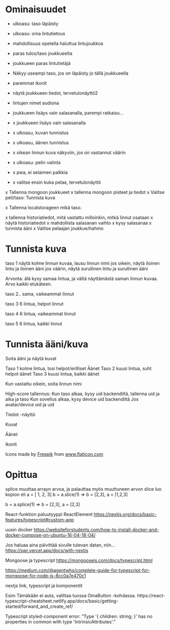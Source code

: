 # Ominaisuudet

- ulkoasu: taso läpäisty
- ulkoasu: oma lintutietous
- mahdollisuus opetella haluttua lintujoukkoa
- paras tulos/taso joukkueelta
- joukkueen paras lintutietäjä
- Näkyy useampi taso, jos on läpäisty jo tällä joukkueella
- paremmat ikonit
- näytä joukkueen tiedot, tervetulonäyttö2
- lintujen nimet audiona
- joukkueen lisäys vain salasanalla, parempi ratkaisu...

- x joukkueen lisäys vain salasanalla
- x ulkoasu, kuvan tunnistus
- x ulkoasu, äänen tunnistus
- x oikean linnun kuva näkyviin, jos on vastannut väärin
- x ulkoasu: pelin valinta
- x pwa, ei selaimen palkkia
- x valitse ensin kuka pelaa, tervetulonäyttö

x Tallenna mongoon joukkueet
x tallenna mongoon pisteet ja tiedot
x Valitse peli/taso: Tunnista kuva

x Tallenna localstorageen mikä taso.

x tallenna historiatiedot, mitä vastattu milloinkin,
mitkä linnut osataan
x näytä historiatiedot
x mahdollista salasanan vaihto
x kysy salasanaa
x tunnista ääni
x Valitse pelaajan joukkue/hahmo

# Tunnista kuva

taso 1
näytä kolme linnun kuvaa, lausu linnun nimi
jos oikein, näytä iloinen lintu ja iloinen ääni
jos väärin, näytä surullinen lintu ja surullinen ääni

Arvonta: älä kysy samaa lintua, ja vältä näyttämästä saman linnun kuvaa.
Arvo kaikki etukäteen.

taso 2.. sama, vaikeammat linnut

taso 3 6 lintua, helpot linnut

taso 4 6 lintua, vaikeammat linnut

taso 5 6 lintua, kaikki linnut

# Tunnista ääni/kuva

Soita ääni ja näytä kuvat

Taso 1 kolme lintua, tosi helpot/erilliset Äänet
Taso 2 kuusi lintua, suht helpot äänet
Taso 3 kuusi lintua, kaikki äänet

Kun vastattu oikein, soita linnun nimi

High-score tallennus:
Kun taso alkaa, kysy uid backendiltä, tallenna uid ja aika ja taso
Kun sovellus alkaa, kysy device uid backendiltä
Jos avatar/device uid ja uid

Tiedot -näyttö

Kuvat

Äänet

Ikonit

<div>Icons made by <a href="https://www.freepik.com" title="Freepik">Freepik</a> 
from <a href="https://www.flaticon.com/" title="Flaticon">www.flaticon.com</a></div>

# Opittua

splice muuttaa arrayn arvoa, ja palauttaa myös muuttuneen arvon
slice luo kopion
eli a = [ 1, 2, 3]
b = a.slice(1) => b = [2,3], a = [1,2,3]

b = a.splice(1) => b = [2,3], a = [2,3]

React-funktion paluutyyppi ReactElement
https://nextjs.org/docs/basic-features/typescript#custom-app

uusin docker
https://websiteforstudents.com/how-to-install-docker-and-docker-compose-on-ubuntu-16-04-18-04/

Jos haluaa aina päivittää sivulle tulevan datan, niin...
https://swr.vercel.app/docs/with-nextjs

Mongoose ja typescript
https://mongoosejs.com/docs/typescript.html

https://medium.com/@agentwhs/complete-guide-for-typescript-for-mongoose-for-node-js-8cc0a7e470c1

nextjs link, typescript ja komponentit

<Link><OmaButton>Esim</OmaButton></Link>
Tämäkään ei auta, valittaa tuossa OmaButton -kohdassa.
https://react-typescript-cheatsheet.netlify.app/docs/basic/getting-started/forward_and_create_ref/

Typescript styled-component error: “Type '{ children: string; }' has no properties in common with type 'IntrinsicAttributes'.”
